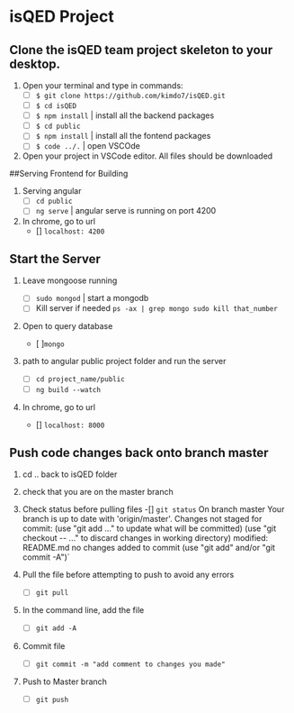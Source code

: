 # isQED Project

## Clone the isQED team project skeleton to your desktop.
1. Open your terminal and type in commands:
    * [ ] `$ git clone https://github.com/kimdo7/isQED.git`
    * [ ] `$ cd isQED`  
    * [ ] `$ npm install` | install all the backend packages
    * [ ] `$ cd public`
    * [ ] `$ npm install` | install all the fontend packages
    * [ ] `$ code ../.`   | open VSCOde

2. Open your project in VSCode editor. All files should be downloaded

##Serving Frontend for Building
1. Serving angular
    * [ ] `cd public` 
    * [ ] `ng serve` | angular serve is running on port 4200

2. In chrome, go to url 
    * [] `localhost: 4200`

## Start the Server
1. Leave mongoose running
    * [ ] `sudo mongod` | start a mongodb
    * [ ] Kill server if needed `ps -ax | grep mongo sudo kill that_number`

2. Open to query database
    * [ ]`mongo`

3. path to angular public project folder and run the server
    * [ ] `cd project_name/public `
    * [ ] `ng build --watch`

6. In chrome, go to url 
    * [] `localhost: 8000`

## Push code changes back onto branch master
1. cd .. back to isQED folder
2. check that you are on the master branch
3. Check status before pulling files
    -[] `git status`
		On branch master
		Your branch is up to date with 'origin/master'.
		Changes not staged for commit:
		(use "git add <file>..." to update what will be committed)
		(use "git checkout -- <file>..." to discard changes in working directory)
		modified: README.md
		no changes added to commit (use "git add" and/or "git commit -A")`

4. Pull the file before attempting to push to avoid any errors
    - [ ] `git pull`

5. In the command line, add the file
    - [ ] `git add -A`

6. Commit file
    - [ ] `git commit -m "add comment to changes you made"`

7. Push to Master branch
    - [ ] `git push`